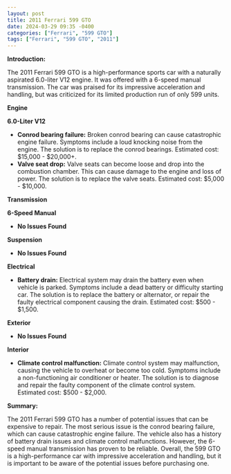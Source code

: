 ```yaml
---
layout: post
title: 2011 Ferrari 599 GTO
date: 2024-03-29 09:35 -0400
categories: ["Ferrari", "599 GTO"]
tags: ["Ferrari", "599 GTO", "2011"]
---
```

**Introduction:**

The 2011 Ferrari 599 GTO is a high-performance sports car with a naturally aspirated 6.0-liter V12 engine. It was offered with a 6-speed manual transmission. The car was praised for its impressive acceleration and handling, but was criticized for its limited production run of only 599 units.

**Engine**

**6.0-Liter V12**

* **Conrod bearing failure:** Broken conrod bearing can cause catastrophic engine failure. Symptoms include a loud knocking noise from the engine. The solution is to replace the conrod bearings. Estimated cost: $15,000 - $20,000+.
* **Valve seat drop:** Valve seats can become loose and drop into the combustion chamber. This can cause damage to the engine and loss of power. The solution is to replace the valve seats. Estimated cost: $5,000 - $10,000.

**Transmission**

**6-Speed Manual**

* **No Issues Found**

**Suspension**

* **No Issues Found**

**Electrical**

* **Battery drain:** Electrical system may drain the battery even when vehicle is parked. Symptoms include a dead battery or difficulty starting car. The solution is to replace the battery or alternator, or repair the faulty electrical component causing the drain. Estimated cost: $500 - $1,500.

**Exterior**

* **No Issues Found**

**Interior**

* **Climate control malfunction:** Climate control system may malfunction, causing the vehicle to overheat or become too cold. Symptoms include a non-functioning air conditioner or heater. The solution is to diagnose and repair the faulty component of the climate control system. Estimated cost: $500 - $2,000.

**Summary:**

The 2011 Ferrari 599 GTO has a number of potential issues that can be expensive to repair. The most serious issue is the conrod bearing failure, which can cause catastrophic engine failure. The vehicle also has a history of battery drain issues and climate control malfunctions. However, the 6-speed manual transmission has proven to be reliable. Overall, the 599 GTO is a high-performance car with impressive acceleration and handling, but it is important to be aware of the potential issues before purchasing one.

